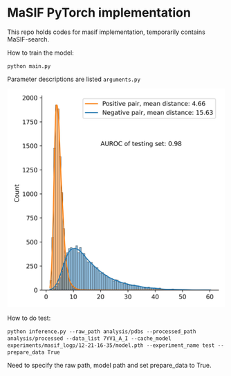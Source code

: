 # MaSIF PyTorch implementation

This repo holds codes for masif implementation, temporarily contains MaSIF-search.

How to train the model:
```
python main.py
```

Parameter descriptions are listed `arguments.py`

![picture](dist.jpg)

How to do test:
```
python inference.py --raw_path analysis/pdbs --processed_path analysis/processed --data_list 7YV1_A_I --cache_model experiments/masif_logp/12-21-16-35/model.pth --experiment_name test --prepare_data True
```
Need to specify the raw path, model path and set prepare_data to True.